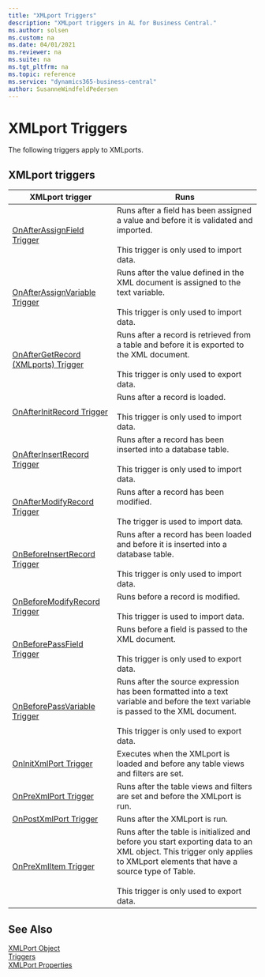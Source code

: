```yaml
---
title: "XMLport Triggers"
description: "XMLport triggers in AL for Business Central."
ms.author: solsen
ms.custom: na
ms.date: 04/01/2021
ms.reviewer: na
ms.suite: na
ms.tgt_pltfrm: na
ms.topic: reference
ms.service: "dynamics365-business-central"
author: SusanneWindfeldPedersen
---
```


# XMLport Triggers

The following triggers apply to XMLports.  

## XMLport triggers  

|XMLport trigger|Runs|  
|---------------------|--------------|  
|[OnAfterAssignField Trigger](triggers-auto/xmlportfieldelement/devenv-onafterassignfield-xmlportfieldelement-trigger.md)|Runs after a field has been assigned a value and before it is validated and imported.<br /><br /> This trigger is only used to import data.|  
|[OnAfterAssignVariable Trigger](triggers-auto/xmlporttextelement/devenv-onafterassignvariable-xmlporttextelement-trigger.md)|Runs after the value defined in the XML document is assigned to the text variable.<br /><br /> This trigger is only used to import data.|  
|[OnAfterGetRecord (XMLports) Trigger](triggers-auto/xmlporttableelement/devenv-onaftergetrecord-xmlporttableelement-trigger.md)|Runs after a record is retrieved from a table and before it is exported to the XML document.<br /><br /> This trigger is only used to export data.|  
|[OnAfterInitRecord Trigger](triggers-auto/xmlporttableelement/devenv-onafterinitrecord-xmlporttableelement-trigger.md)|Runs after a record is loaded.<br /><br /> This trigger is only used to import data.|  
|[OnAfterInsertRecord Trigger](triggers-auto/xmlporttableelement/devenv-onafterinsertrecord-xmlporttableelement-trigger.md)|Runs after a record has been inserted into a database table.<br /><br /> This trigger is only used to import data.|  
|[OnAfterModifyRecord Trigger](triggers-auto/xmlporttableelement/devenv-onaftermodifyrecord-xmlporttableelement-trigger.md)|Runs after a record has been modified. <br /><br /> The trigger is used to import data.|
|[OnBeforeInsertRecord Trigger](triggers-auto/xmlporttableelement/devenv-onbeforeinsertrecord-xmlporttableelement-trigger.md)|Runs after a record has been loaded and before it is inserted into a database table.<br /><br /> This trigger is only used to import data.|  
|[OnBeforeModifyRecord Trigger](triggers-auto/xmlporttableelement/devenv-onbeforemodifyrecord-xmlporttableelement-trigger.md)|Runs before a record is modified.<br /><br />This trigger is used to import data.|
|[OnBeforePassField Trigger](triggers-auto/xmlportfieldelement/devenv-onbeforepassfield-xmlportfieldelement-trigger.md)|Runs before a field is passed to the XML document.<br /><br /> This trigger is only used to export data.|  
|[OnBeforePassVariable Trigger](triggers-auto/xmlporttextelement/devenv-onbeforepassvariable-xmlporttextelement-trigger.md)|Runs after the source expression has been formatted into a text variable and before the text variable is passed to the XML document.<br /><br /> This trigger is only used to export data.|  
|[OnInitXmlPort Trigger](triggers-auto/xmlport/devenv-oninitxmlport-xmlport-trigger.md)|Executes when the XMLport is loaded and before any table views and filters are set.|  
|[OnPreXmlPort Trigger](triggers-auto/xmlport/devenv-onprexmlport-xmlport-trigger.md)|Runs after the table views and filters are set and before the XMLport is run.|  
|[OnPostXmlPort Trigger](triggers-auto/xmlport/devenv-onpostxmlport-xmlport-trigger.md)|Runs after the XMLport is run.|  
|[OnPreXmlItem Trigger](triggers-auto/xmlporttableelement/devenv-onprexmlitem-xmlporttableelement-trigger.md)|Runs after the table is initialized and before you start exporting data to an XML object. This trigger only applies to XMLport elements that have a source type of Table.<br /><br /> This trigger is only used to export data.|  

## See Also

[XMLPort Object](devenv-xmlport-object.md)  
[Triggers](triggers-auto/devenv-triggers.md)  
[XMLPort Properties](properties/devenv-xmlport-properties.md)  
